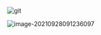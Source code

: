 ![git](https://jianjiandawang.oss-cn-shanghai.aliyuncs.com/Typora/20210926104538.png)

![image-20210928091236097](https://jianjiandawang.oss-cn-shanghai.aliyuncs.com/Typora/20210928091236.png)

